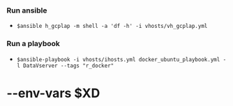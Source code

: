 ### Run ansible
- `$ansible h_gcplap -m shell -a 'df -h' -i vhosts/vh_gcplap.yml`
### Run a playbook
- `$ansible-playbook -i vhosts/ihosts.yml docker_ubuntu_playbook.yml -l DataVserver --tags "r_docker"`
# --env-vars $XD

